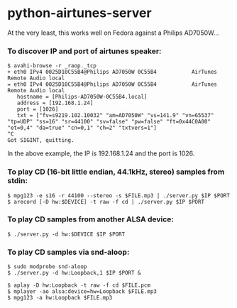 # python-airtunes-server

At the very least, this works well on Fedora against a Philips AD7050W...

### To discover IP and port of airtunes speaker:

```
$ avahi-browse -r _raop._tcp
+ eth0 IPv4 0025D10C55B4@Philips AD7050W 0C55B4           AirTunes Remote Audio local
= eth0 IPv4 0025D10C55B4@Philips AD7050W 0C55B4           AirTunes Remote Audio local
   hostname = [Philips-AD7050W-0C55B4.local]
   address = [192.168.1.24]
   port = [1026]
   txt = ["fv=s9219.102.10032" "am=AD7050W" "vs=141.9" "vn=65537" "tp=UDP" "ss=16" "sr=44100" "sv=false" "pw=false" "ft=0x44C0A00" "et=0,4" "da=true" "cn=0,1" "ch=2" "txtvers=1"]
^C
Got SIGINT, quitting.
```

In the above example, the IP is 192.168.1.24 and the port is 1026.

### To play CD (16-bit little endian, 44.1kHz, stereo) samples from stdin:

```
$ mpg123 -e s16 -r 44100 --stereo -s $FILE.mp3 | ./server.py $IP $PORT
$ arecord [-D hw:$DEVICE] -t raw -f cd | ./server.py $IP $PORT
```

### To play CD samples from another ALSA device:

```
$ ./server.py -d hw:$DEVICE $IP $PORT
```

### To play CD samples via snd-aloop:

```
$ sudo modprobe snd-aloop
$ ./server.py -d hw:Loopback,1 $IP $PORT &

$ aplay -D hw:Loopback -t raw -f cd $FILE.pcm
$ mplayer -ao alsa:device=hw=Loopback $FILE.mp3
$ mpg123 -a hw:Loopback $FILE.mp3
```
